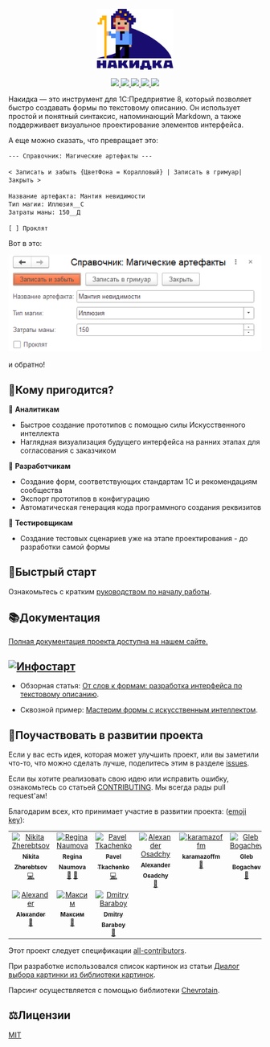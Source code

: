 <p align="center">
  <a href="https://crimsongoldteam.github.io/md_design">
    <img alt="docsify" src="./docs/_images/logo-nakidka.png" width=30%>
  </a>
</p>

<p align="center">
  <a href="https://openyellow.org/grid?data=top&repo=892746188">
    <img src="https://img.shields.io/endpoint?url=https://openyellow.org/data/badges/6/892746188.json&style=for-the-badge">
  </a>
  <a href="https://github.com/crimsongoldteam/md_design/releases/latest">
    <img src="https://img.shields.io/github/v/release/crimsongoldteam/md_design?style=for-the-badge&label=%D0%B2%D0%B5%D1%80%D1%81%D0%B8%D1%8F">
  </a>
  <a href="https://github.com/crimsongoldteam/md_design/releases/latest">
     <img src="https://img.shields.io/github/downloads/crimsongoldteam/md_design/latest/total?style=for-the-badge&label=%D0%B7%D0%B0%D0%B3%D1%80%D1%83%D0%B7%D0%BA%D0%B8%40%D1%80%D0%B5%D0%BB%D0%B8%D0%B7">
  </a>  
  <a href="https://github.com/crimsongoldteam/md_design/blob/main/LICENSE.md">
    <img src="https://img.shields.io/github/license/crimsongoldteam/md_design?style=for-the-badge&label=%D0%BB%D0%B8%D1%86%D0%B5%D0%BD%D0%B7%D0%B8%D1%8F">
  </a>
  <a href="https://t.me/overlay1c">
    <img src="https://img.shields.io/badge/telegram-%D0%BA%D0%B0%D0%BD%D0%B0%D0%BB-blue.svg?style=for-the-badge&label=telegram">
  </a>

</p>

Накидка — это инструмент для 1С:Предприятие 8, который позволяет быстро создавать формы по текстовому описанию. Он использует простой и понятный синтаксис, напоминающий Markdown, а также поддерживает визуальное проектирование элементов интерфейса.

А еще можно сказать, что превращает это:

```text
--- Справочник: Магические артефакты ---

< Записать и забыть {ЦветФона = Коралловый} | Записать в гримуар| Закрыть >

Название артефакта: Мантия невидимости
Тип магии: Иллюзия__С
Затраты маны: 150__Д

[ ] Проклят
```

Вот в это:

<div align="center">
    <img src="./docs/_images/readme-example.png">
</div>

и обратно!

## 🎯Кому пригодится?

📌 **Аналитикам**
* Быстрое создание прототипов с помощью силы Искусственного интеллекта
* Наглядная визуализация будущего интерфейса на ранних этапах для согласования с заказчиком

📌 **Разработчикам**
* Создание форм, соответствующих стандартам 1С и рекомендациям сообщества
* Экспорт прототипов в конфигурацию 
* Автоматическая генерация кода программного создания реквизитов 

📌 **Тестировщикам**
* Создание тестовых сценариев уже на этапе проектирования - до разработки самой формы

## 🚀Быстрый старт

Ознакомьтесь с кратким [руководством по началу работы](https://crimsongoldteam.github.io/md_design/#/БыстрыйСтарт).

## 📚Документация
[Полная документация проекта доступна на нашем сайте.](https://crimsongoldteam.github.io/md_design)

## [![Инфостарт](https://infostart.ru/bitrix/templates/sandbox_empty/assets/tpl/abo/img/logo.svg)](https://infostart.ru/1c/tools/2304023/)

- Обзорная статья: [От слов к формам: разработка интерфейса по текстовому описанию](https://infostart.ru/1c/tools/2304023/).

- Сквозной пример: [Мастерим формы с искусственным интеллектом](https://infostart.ru/1c/articles/2331345/).

## 🤝Поучаствовать в развитии проекта
Если у вас есть идея, которая может улучшить проект, или вы заметили что-то, что можно сделать лучше, поделитесь этим в разделе [issues](https://github.com/crimsongoldteam/md_design/issues). 

Если вы хотите реализовать свою идею или исправить ошибку, ознакомьтесь со статьей [CONTRIBUTING](CONTRIBUTING.md). Мы всегда рады pull request'ам!

Благодарим всех, кто принимает участие в развитии проекта: ([emoji key](https://allcontributors.org/docs/ru/emoji-key)):

<!-- ALL-CONTRIBUTORS-LIST:START - Do not remove or modify this section -->
<!-- prettier-ignore-start -->
<!-- markdownlint-disable -->
<table>
  <tbody>
    <tr>
      <td align="center" valign="top" width="14.28%"><a href="https://github.com/nikitazherebtsov"><img src="https://avatars.githubusercontent.com/u/65331748?v=4?s=100" width="100px;" alt="Nikita Zherebtsov"/><br /><sub><b>Nikita Zherebtsov</b></sub></a><br /><a href="#code-nikitazherebtsov" title="Code">💻</a></td>
      <td align="center" valign="top" width="14.28%"><a href="https://github.com/naumovare"><img src="https://avatars.githubusercontent.com/u/175935393?v=4?s=100" width="100px;" alt="Regina Naumova"/><br /><sub><b>Regina Naumova</b></sub></a><br /><a href="#doc-naumovare" title="Documentation">📖</a> <a href="#bug-naumovare" title="Bug reports">🐛</a></td>
      <td align="center" valign="top" width="14.28%"><a href="https://github.com/TkachenkoPI"><img src="https://avatars.githubusercontent.com/u/24578477?v=4?s=100" width="100px;" alt="Pavel Tkachenko"/><br /><sub><b>Pavel Tkachenko</b></sub></a><br /><a href="#code-TkachenkoPI" title="Code">💻</a></td>
      <td align="center" valign="top" width="14.28%"><a href="https://t.me/alei1180"><img src="https://avatars.githubusercontent.com/u/43796905?v=4?s=100" width="100px;" alt="Alexander Osadchy"/><br /><sub><b>Alexander Osadchy</b></sub></a><br /><a href="#doc-alei1180" title="Documentation">📖</a></td>
      <td align="center" valign="top" width="14.28%"><a href="https://github.com/karamazoffm"><img src="https://avatars.githubusercontent.com/u/146418188?v=4?s=100" width="100px;" alt="karamazoffm"/><br /><sub><b>karamazoffm</b></sub></a><br /><a href="#ideas-karamazoffm" title="Ideas, Planning, & Feedback">🤔</a></td>
      <td align="center" valign="top" width="14.28%"><a href="http://pinkycat.ru"><img src="https://avatars.githubusercontent.com/u/16321985?v=4?s=100" width="100px;" alt="Gleb Bogachev"/><br /><sub><b>Gleb Bogachev</b></sub></a><br /><a href="#bug-pinkycat" title="Bug reports">🐛</a></td>
      <td align="center" valign="top" width="14.28%"><a href="https://github.com/d-hurricane"><img src="https://avatars.githubusercontent.com/u/59051827?v=4?s=100" width="100px;" alt="Урянский Денис"/><br /><sub><b>Урянский Денис</b></sub></a><br /><a href="#ideas-d-hurricane" title="Ideas, Planning, & Feedback">🤔</a></td>
    </tr>
    <tr>
      <td align="center" valign="top" width="14.28%"><a href="https://github.com/shuricks"><img src="https://avatars.githubusercontent.com/u/3978674?v=4?s=100" width="100px;" alt="Alexander"/><br /><sub><b>Alexander</b></sub></a><br /><a href="#bug-shuricks" title="Bug reports">🐛</a></td>
      <td align="center" valign="top" width="14.28%"><a href="https://github.com/GorbatkoMD"><img src="https://avatars.githubusercontent.com/u/110474554?v=4?s=100" width="100px;" alt="Максим"/><br /><sub><b>Максим</b></sub></a><br /><a href="#bug-GorbatkoMD" title="Bug reports">🐛</a></td>
      <td align="center" valign="top" width="14.28%"><a href="https://github.com/thequb1k"><img src="https://avatars.githubusercontent.com/u/177568772?v=4?s=100" width="100px;" alt="Dmitry Baraboy"/><br /><sub><b>Dmitry Baraboy</b></sub></a><br /><a href="#bug-thequb1k" title="Bug reports">🐛</a></td>
    </tr>
  </tbody>
</table>

<!-- markdownlint-restore -->
<!-- prettier-ignore-end -->

<!-- ALL-CONTRIBUTORS-LIST:END -->

Этот проект следует спецификации [all-contributors](https://allcontributors.org).

При разработке использовался список картинок из статьи [Диалог выбора картинки из библиотеки картинок](https://infostart.ru/1c/tools/1522958).

Парсинг осуществляется с помощью библиотеки [Сhevrotain](https://github.com/chevrotain/chevrotain).

## ⚖️Лицензии
[MIT](LICENSE.md)
